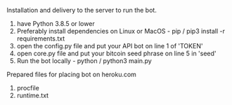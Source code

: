 Installation and delivery to the server to run the bot.

1. have Python 3.8.5 or lower
2. Preferably install dependencies on Linux or MacOS - pip / pip3 install -r requirements.txt
3. open the config.py file and put your API bot on line 1 of 'TOKEN'
4. open core.py file and put your bitcoin seed phrase on line 5 in 'seed'
5. Run the bot locally - python / python3 main.py

Prepared files for placing bot on heroku.com
1. procfile
2. runtime.txt
